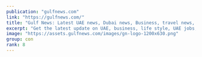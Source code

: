 ```yaml
---
publication: "gulfnews.com"
link: "https://gulfnews.com/"
title: "Gulf News: Latest UAE news, Dubai news, Business, travel news, Dubai Gold rate, prayer time, cinema"
excerpt: "Get the latest update on UAE, business, life style, UAE jobs, gold rate, Exchange rate, UAE holidays, Dubai police, RTA and prayer times from UAE’s largest news portal."
image: "https://assets.gulfnews.com/images/gn-logo-1200x630.png"
group: con
rank: 8
---
```

